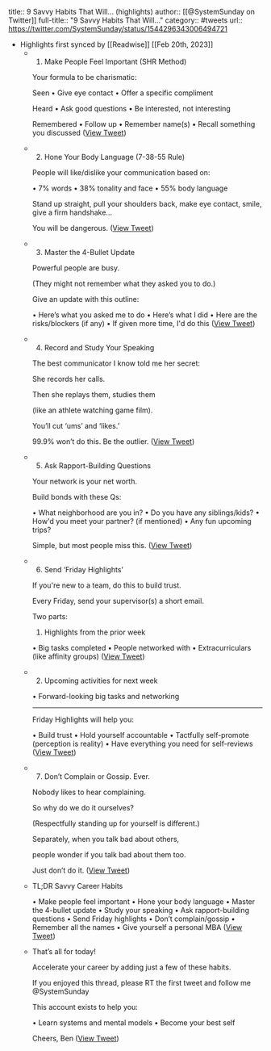 title:: 9 Savvy Habits That Will... (highlights)
author:: [[@SystemSunday on Twitter]]
full-title:: "9 Savvy Habits That Will..."
category:: #tweets
url:: https://twitter.com/SystemSunday/status/1544296343006494721

- Highlights first synced by [[Readwise]] [[Feb 20th, 2023]]
	- 1. Make People Feel Important (SHR Method)
	  
	  Your formula to be charismatic:
	  
	  Seen
	  • Give eye contact
	  • Offer a specific compliment
	  
	  Heard
	  • Ask good questions
	  • Be interested, not interesting
	  
	  Remembered
	  • Follow up
	  • Remember name(s)
	  • Recall something you discussed ([View Tweet](https://twitter.com/SystemSunday/status/1544296343799209985))
	- 2. Hone Your Body Language (7-38-55 Rule)
	  
	  People will like/dislike your communication based on:
	  
	  • 7% words
	  • 38% tonality and face
	  • 55% body language
	  
	  Stand up straight, pull your shoulders back, make eye contact, smile, give a firm handshake...
	  
	  You will be dangerous. ([View Tweet](https://twitter.com/SystemSunday/status/1544296344671633410))
	- 3. Master the 4-Bullet Update
	  
	  Powerful people are busy.
	  
	  (They might not remember what they asked you to do.)
	  
	  Give an update with this outline:
	  
	  • Here’s what you asked me to do
	  • Here’s what I did
	  • Here are the risks/blockers (if any)
	  • If given more time, I'd do this ([View Tweet](https://twitter.com/SystemSunday/status/1544296347184111616))
	- 4. Record and Study Your Speaking
	  
	  The best communicator I know told me her secret:
	  
	  She records her calls.
	  
	  Then she replays them, studies them
	  
	  (like an athlete watching game film).
	  
	  You’ll cut ‘ums’ and ‘likes.’
	  
	  99.9% won’t do this. Be the outlier. ([View Tweet](https://twitter.com/SystemSunday/status/1544296348102582274))
	- 5. Ask Rapport-Building Questions
	  
	  Your network is your net worth.
	  
	  Build bonds with these Qs:
	  
	  • What neighborhood are you in?
	  • Do you have any siblings/kids?
	  • How'd you meet your partner? (if mentioned)
	  • Any fun upcoming trips?
	  
	  Simple, but most people miss this. ([View Tweet](https://twitter.com/SystemSunday/status/1544296349147054080))
	- 6. Send ‘Friday Highlights’
	  
	  If you're new to a team, do this to build trust.
	  
	  Every Friday, send your supervisor(s) a short email.
	  
	  Two parts:
	  
	  1) Highlights from the prior week
	  
	  • Big tasks completed
	  • People networked with
	  • Extracurriculars (like affinity groups) ([View Tweet](https://twitter.com/SystemSunday/status/1544296350094876675))
	- 2) Upcoming activities for next week
	  
	  • Forward-looking big tasks and networking
	  
	  ---
	  
	  Friday Highlights will help you:
	  
	  • Build trust
	  • Hold yourself accountable
	  • Tactfully self-promote (perception is reality)
	  • Have everything you need for self-reviews ([View Tweet](https://twitter.com/SystemSunday/status/1544296352292786176))
	- 7. Don’t Complain or Gossip. Ever.
	  
	  Nobody likes to hear complaining.
	  
	  So why do we do it ourselves?
	  
	  (Respectfully standing up for yourself is different.)
	  
	  Separately, when you talk bad about others,
	  
	  people wonder if you talk bad about them too.
	  
	  Just don’t do it. ([View Tweet](https://twitter.com/SystemSunday/status/1544296355119636480))
	- TL;DR Savvy Career Habits
	  
	  • Make people feel important
	  • Hone your body language
	  • Master the 4-bullet update
	  • Study your speaking
	  • Ask rapport-building questions
	  • Send Friday highlights
	  • Don’t complain/gossip
	  • Remember all the names
	  • Give yourself a personal MBA ([View Tweet](https://twitter.com/SystemSunday/status/1544296360802910209))
	- That’s all for today!
	  
	  Accelerate your career by adding just a few of these habits.
	  
	  If you enjoyed this thread, please RT the first tweet and follow me @SystemSunday
	  
	  This account exists to help you:
	  
	  • Learn systems and mental models
	  • Become your best self
	  
	  Cheers,
	  Ben ([View Tweet](https://twitter.com/SystemSunday/status/1544296363390812163))